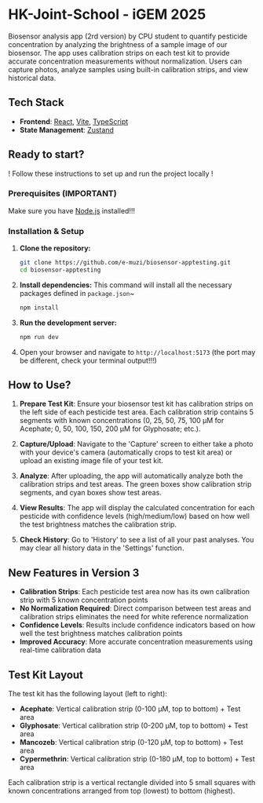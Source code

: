 # HK-Joint-School - iGEM 2025

Biosensor analysis app (2rd version) by CPU student to quantify pesticide concentration by analyzing the brightness of a sample image of our biosensor. The app uses calibration strips on each test kit to provide accurate concentration measurements without normalization. Users can capture photos, analyze samples using built-in calibration strips, and view historical data.

## Tech Stack

*   **Frontend**: [React](https://reactjs.org/), [Vite](https://vitejs.dev/), [TypeScript](https://www.typescriptlang.org/)
*   **State Management**: [Zustand](https://github.com/pmndrs/zustand)

## Ready to start? 

! Follow these instructions to set up and run the project locally !

### Prerequisites (IMPORTANT)

Make sure you have [Node.js](https://nodejs.org/en/) installed!!!

### Installation & Setup

1.  **Clone the repository:**
    ```bash
    git clone https://github.com/e-muzi/biosensor-apptesting.git
    cd biosensor-apptesting
    ```

2.  **Install dependencies:**
    This command will install all the necessary packages defined in `package.json`~ 
    ```bash
    npm install
    ```

3.  **Run the development server:**
    ```bash
    npm run dev
    ```

4.  Open your browser and navigate to `http://localhost:5173` (the port may be different, check your terminal output!!!)

## How to Use?

1.  **Prepare Test Kit**: Ensure your biosensor test kit has calibration strips on the left side of each pesticide test area. Each calibration strip contains 5 segments with known concentrations (0, 25, 50, 75, 100 µM for Acephate; 0, 50, 100, 150, 200 µM for Glyphosate; etc.).

2.  **Capture/Upload**: Navigate to the 'Capture' screen to either take a photo with your device's camera (automatically crops to test kit area) or upload an existing image file of your test kit.

3.  **Analyze**: After uploading, the app will automatically analyze both the calibration strips and test areas. The green boxes show calibration strip segments, and cyan boxes show test areas.

4.  **View Results**: The app will display the calculated concentration for each pesticide with confidence levels (high/medium/low) based on how well the test brightness matches the calibration strip.

5.  **Check History**: Go to 'History' to see a list of all your past analyses. You may clear all history data in the 'Settings' function.

## New Features in Version 3

- **Calibration Strips**: Each pesticide test area now has its own calibration strip with 5 known concentration points
- **No Normalization Required**: Direct comparison between test areas and calibration strips eliminates the need for white reference normalization
- **Confidence Levels**: Results include confidence indicators based on how well the test brightness matches calibration points
- **Improved Accuracy**: More accurate concentration measurements using real-time calibration data

## Test Kit Layout

The test kit has the following layout (left to right):
- **Acephate**: Vertical calibration strip (0-100 µM, top to bottom) + Test area
- **Glyphosate**: Vertical calibration strip (0-200 µM, top to bottom) + Test area  
- **Mancozeb**: Vertical calibration strip (0-120 µM, top to bottom) + Test area
- **Cypermethrin**: Vertical calibration strip (0-180 µM, top to bottom) + Test area

Each calibration strip is a vertical rectangle divided into 5 small squares with known concentrations arranged from top (lowest) to bottom (highest).
